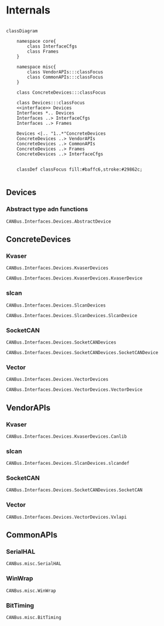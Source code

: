 # Internals

```mermaid

classDiagram

    namespace core{
        class InterfaceCfgs
        class Frames
    }

    namespace misc{
        class VendorAPIs:::classFocus
        class CommonAPIs:::classFocus
    }

    class ConcreteDevices:::classFocus

    class Devices:::classFocus
    <<interface>> Devices
    Interfaces *.. Devices
    Interfaces ..> InterfaceCfgs
    Interfaces ..> Frames

    Devices <|.. "1..*"ConcreteDevices
    ConcreteDevices ..> VendorAPIs
    ConcreteDevices ..> CommonAPIs
    ConcreteDevices ..> Frames
    ConcreteDevices ..> InterfaceCfgs


    classDef classFocus fill:#baffc6,stroke:#29862c;
   
```

## Devices

### Abstract type adn functions

```@docs
CANBus.Interfaces.Devices.AbstractDevice
```



## ConcreteDevices

### Kvaser

```@docs
CANBus.Interfaces.Devices.KvaserDevices
```

```@docs
CANBus.Interfaces.Devices.KvaserDevices.KvaserDevice
```


### slcan

```@docs
CANBus.Interfaces.Devices.SlcanDevices
```

```@docs
CANBus.Interfaces.Devices.SlcanDevices.SlcanDevice
```

### SocketCAN

```@docs
CANBus.Interfaces.Devices.SocketCANDevices
```

```@docs
CANBus.Interfaces.Devices.SocketCANDevices.SocketCANDevice
```

### Vector

```@docs
CANBus.Interfaces.Devices.VectorDevices
```

```@docs
CANBus.Interfaces.Devices.VectorDevices.VectorDevice
```

## VendorAPIs

### Kvaser

```@docs
CANBus.Interfaces.Devices.KvaserDevices.Canlib
```

### slcan

```@docs
CANBus.Interfaces.Devices.SlcanDevices.slcandef
```

### SocketCAN

```@docs
CANBus.Interfaces.Devices.SocketCANDevices.SocketCAN
```

### Vector

```@docs
CANBus.Interfaces.Devices.VectorDevices.Vxlapi
```

## CommonAPIs

### SerialHAL

```@docs
CANBus.misc.SerialHAL
```

### WinWrap

```@docs
CANBus.misc.WinWrap
```

### BitTiming

```@docs
CANBus.misc.BitTiming
```